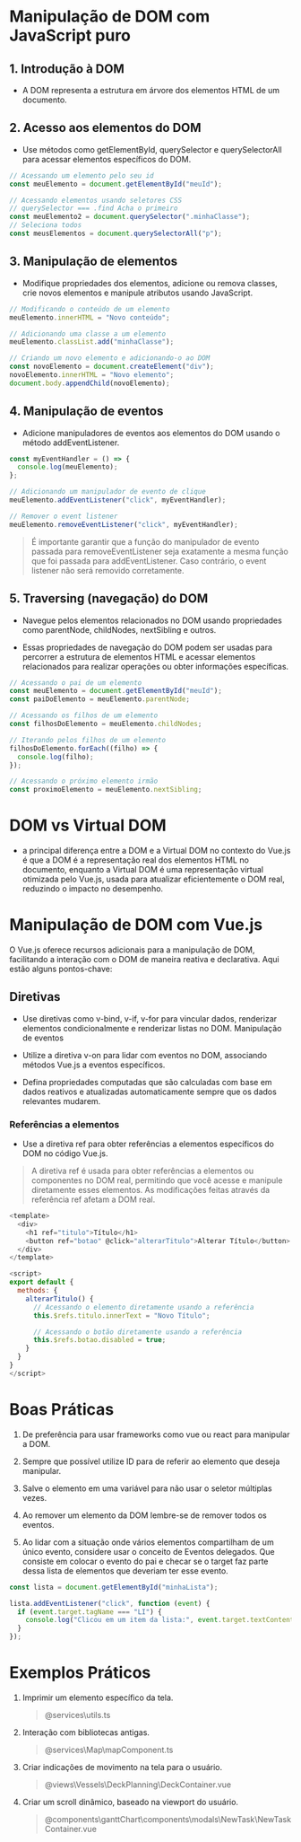 # Manipulação de DOM com JavaScript puro

## 1. Introdução à DOM

- A DOM representa a estrutura em árvore dos elementos HTML de um documento.

## 2. Acesso aos elementos do DOM

- Use métodos como getElementById, querySelector e querySelectorAll para acessar elementos específicos do DOM.

```javascript
// Acessando um elemento pelo seu id
const meuElemento = document.getElementById("meuId");

// Acessando elementos usando seletores CSS
// querySelector === .find Acha o primeiro
const meuElemento2 = document.querySelector(".minhaClasse");
// Seleciona todos
const meusElementos = document.querySelectorAll("p");
```

## 3. Manipulação de elementos

- Modifique propriedades dos elementos, adicione ou remova classes, crie novos elementos e manipule atributos usando JavaScript.

```javascript
// Modificando o conteúdo de um elemento
meuElemento.innerHTML = "Novo conteúdo";

// Adicionando uma classe a um elemento
meuElemento.classList.add("minhaClasse");

// Criando um novo elemento e adicionando-o ao DOM
const novoElemento = document.createElement("div");
novoElemento.innerHTML = "Novo elemento";
document.body.appendChild(novoElemento);
```

## 4. Manipulação de eventos

- Adicione manipuladores de eventos aos elementos do DOM usando o método addEventListener.

```javascript
const myEventHandler = () => {
  console.log(meuElemento);
};

// Adicionando um manipulador de evento de clique
meuElemento.addEventListener("click", myEventHandler);

// Remover o event listener
meuElemento.removeEventListener("click", myEventHandler);
```

>É importante garantir que a função do manipulador de evento passada para removeEventListener seja exatamente a mesma função que foi passada para addEventListener. Caso contrário, o event listener não será removido corretamente.


## 5. Traversing (navegação) do DOM

- Navegue pelos elementos relacionados no DOM usando propriedades como parentNode, childNodes, nextSibling e outros.

- Essas propriedades de navegação do DOM podem ser usadas para percorrer a estrutura de elementos HTML e acessar elementos relacionados para realizar operações ou obter informações específicas.

```javascript
// Acessando o pai de um elemento
const meuElemento = document.getElementById("meuId");
const paiDoElemento = meuElemento.parentNode;

// Acessando os filhos de um elemento
const filhosDoElemento = meuElemento.childNodes;

// Iterando pelos filhos de um elemento
filhosDoElemento.forEach((filho) => {
  console.log(filho);
});

// Acessando o próximo elemento irmão
const proximoElemento = meuElemento.nextSibling;
```

# DOM vs Virtual DOM

- a principal diferença entre a DOM e a Virtual DOM no contexto do Vue.js é que a DOM é a representação real dos elementos HTML no documento, enquanto a Virtual DOM é uma representação virtual otimizada pelo Vue.js, usada para atualizar eficientemente o DOM real, reduzindo o impacto no desempenho.

# Manipulação de DOM com Vue.js

O Vue.js oferece recursos adicionais para a manipulação de DOM, facilitando a interação com o DOM de maneira reativa e declarativa. Aqui estão alguns pontos-chave:

## Diretivas

- Use diretivas como v-bind, v-if, v-for para vincular dados, renderizar elementos condicionalmente e renderizar listas no DOM.
  Manipulação de eventos

- Utilize a diretiva v-on para lidar com eventos no DOM, associando métodos Vue.js a eventos específicos.

- Defina propriedades computadas que são calculadas com base em dados reativos e atualizadas automaticamente sempre que os dados relevantes mudarem.

### Referências a elementos

- Use a diretiva ref para obter referências a elementos específicos do DOM no código Vue.js.

> A diretiva ref é usada para obter referências a elementos ou componentes no DOM real, permitindo que você acesse e manipule diretamente esses elementos. As modificações feitas através da referência ref afetam a DOM real.

```javascript
<template>
  <div>
    <h1 ref="titulo">Título</h1>
    <button ref="botao" @click="alterarTitulo">Alterar Título</button>
  </div>
</template>

<script>
export default {
  methods: {
    alterarTitulo() {
      // Acessando o elemento diretamente usando a referência
      this.$refs.titulo.innerText = "Novo Título";

      // Acessando o botão diretamente usando a referência
      this.$refs.botao.disabled = true;
    }
  }
}
</script>
```

# Boas Práticas

1. De preferência para usar frameworks como vue ou react para manipular a DOM.

2. Sempre que possível utilize ID para de referir ao elemento que deseja manipular.

3. Salve o elemento em uma variável para não usar o seletor múltiplas vezes.

4. Ao remover um elemento da DOM lembre-se de remover todos os eventos.

5. Ao lidar com a situação onde vários elementos compartilham de um único evento, considere usar o conceito de Eventos delegados. Que consiste em colocar o evento do pai e checar se o target faz parte dessa lista de elementos que deveriam ter esse evento.

```javascript
const lista = document.getElementById("minhaLista");

lista.addEventListener("click", function (event) {
  if (event.target.tagName === "LI") {
    console.log("Clicou em um item da lista:", event.target.textContent);
  }
});
```

# Exemplos Práticos

1. Imprimir um elemento específico da tela.

   > @services\utils.ts

2. Interação com bibliotecas antigas.

   > @services\Map\mapComponent.ts

3. Criar indicações de movimento na tela para o usuário.

   > @views\Vessels\DeckPlanning\DeckContainer.vue

4. Criar um scroll dinâmico, baseado na viewport do usuário.

   > @components\ganttChart\components\modals\NewTask\NewTaskContainer.vue
